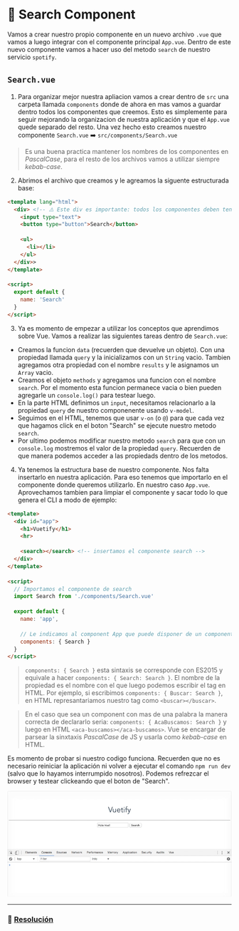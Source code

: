 # 🔎 Search Component

Vamos a crear nuestro propio componente en un nuevo archivo `.vue` que vamos a luego integrar con el componente principal `App.vue`. Dentro de este nuevo componente vamos a hacer uso del metodo `search` de nuestro servicio `spotify`.


## `Search.vue`

1. Para organizar mejor nuestra apliacion vamos a crear dentro de `src` una carpeta llamada `components` donde de ahora en mas vamos a guardar dentro todos los componentes que creemos. Esto es simplemente para seguir mejorando la organizacion de nuestra aplicación y que el `App.vue` quede separado del resto. Una vez hecho esto creamos nuestro componente `Search.vue` ➡️ `src/components/Search.vue`

> Es una buena practica mantener los nombres de los componentes en *PascalCase*, para el resto de los archivos vamos a utilizar siempre *kebab-case*.

2. Abrimos el archivo que creamos y le agreamos la siguente estructurada base:

```html
<template lang="html">  
  <div> <!-- ⚠️ Este div es importante: todos los componentes deben tener un unico elemento principal -->
    <input type="text">
    <button type="button">Search</button>

    <ul>
      <li></li>
    </ul>
  </div>>
</template>

<script>
  export default {
    name: 'Search'
  }
</script>
```

3. Ya es momento de empezar a utilizar los conceptos que aprendimos sobre Vue. Vamos a realizar las siguientes tareas dentro de `Search.vue`:
  * Creamos la funcion `data` (recuerden que devuelve un objeto). Con una propiedad llamada `query` y la inicializamos con un `String` vacio. Tambien agregamos otra propiedad con el nombre `results` y le asignamos un `Array` vacio.
  * Creamos el objeto `methods` y agregamos una funcion con el nombre `search`. Por el momento esta funcion permanece vacia o bien pueden agregarle un `console.log()` para testear luego.
  * En la parte HTML definimos un `input`, necesitamos relacionarlo a la propiedad `query` de nuestro componenente usando `v-model`.
  * Seguimos en el HTML, tenemos que usar `v-on` (o `@`) para que cada vez que hagamos click en el boton "Search" se ejecute nuestro metodo `search`.
  * Por ultimo podemos modificar nuestro metodo `search` para que con un `console.log` mostremos el valor de la propiedad `query`. Recuerden de que manera podemos acceder a las propiedads dentro de los metodos.


4. Ya tenemos la estructura base de nuestro componente. Nos falta insertarlo en nuestra aplicación. Para eso tenemos que importarlo en el componente donde queremos utilizarlo. En nuestro caso `App.vue`. Aprovechamos tambien para limpiar el componente y sacar todo lo que genera el CLI a modo de ejemplo:

```html
<template>
  <div id="app">
    <h1>Vuetify</h1>
    <hr>

    <search></search> <!-- insertamos el componente search -->
  </div>
</template>

<script>
  // Importamos el componente de search
  import Search from './components/Search.vue'

  export default {
    name: 'app',

    // Le indicamos al component App que puede disponer de un componente llamado Search
    components: { Search }
  }
</script>
```

> `components: { Search }` esta sintaxis se corresponde con ES2015 y equivale a hacer `components: { Search: Search }`. El nombre de la propiedad es el nombre con el que luego podemos escribir el tag en HTML. Por ejemplo, si escribimos `components: { Buscar: Search }`, en HTML represantariamos nuestro tag como `<buscar></buscar>`.

> En el caso que sea un component con mas de una palabra la manera correcta de declararlo seria: `components: { AcaBuscamos: Search }` y luego en HTML `<aca-buscamos></aca-buscamos>`. Vue se encargar de parsear la sinxtaxis *PascalCase* de JS y usarla como *kebab-case* en HTML.

Es momento de probar si nuestro codigo funciona. Recuerden que no es necesario reiniciar la aplicación ni volver a ejecutar el comando `npm run dev` (salvo que lo hayamos interrumpido nosotros). Podemos refrezcar el browser y testear clickeando que el boton de "Search".

![09](../img/09.gif)

___
### 📝 [Resolución](https://github.com/ianaya89/workshop-vuejs/blob/master/hints/09.md)
